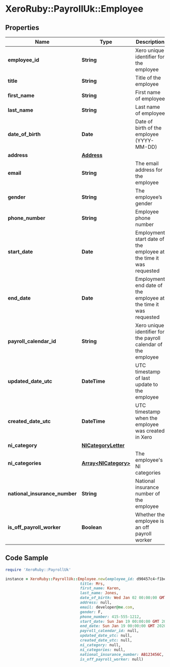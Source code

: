 # XeroRuby::PayrollUk::Employee

## Properties

Name | Type | Description | Notes
------------ | ------------- | ------------- | -------------
**employee_id** | **String** | Xero unique identifier for the employee | [optional] 
**title** | **String** | Title of the employee | [optional] 
**first_name** | **String** | First name of employee | [optional] 
**last_name** | **String** | Last name of employee | [optional] 
**date_of_birth** | **Date** | Date of birth of the employee (YYYY-MM-DD) | [optional] 
**address** | [**Address**](Address.md) |  | [optional] 
**email** | **String** | The email address for the employee | [optional] 
**gender** | **String** | The employee’s gender | [optional] 
**phone_number** | **String** | Employee phone number | [optional] 
**start_date** | **Date** | Employment start date of the employee at the time it was requested | [optional] 
**end_date** | **Date** | Employment end date of the employee at the time it was requested | [optional] 
**payroll_calendar_id** | **String** | Xero unique identifier for the payroll calendar of the employee | [optional] 
**updated_date_utc** | **DateTime** | UTC timestamp of last update to the employee | [optional] 
**created_date_utc** | **DateTime** | UTC timestamp when the employee was created in Xero | [optional] 
**ni_category** | [**NICategoryLetter**](NICategoryLetter.md) |  | [optional] 
**ni_categories** | [**Array&lt;NICategory&gt;**](NICategory.md) | The employee&#39;s NI categories | [optional] 
**national_insurance_number** | **String** | National insurance number of the employee | [optional] 
**is_off_payroll_worker** | **Boolean** | Whether the employee is an off payroll worker | [optional] 

## Code Sample

```ruby
require 'XeroRuby::PayrollUk'

instance = XeroRuby::PayrollUk::Employee.new(employee_id: d90457c4-f1be-4f2e-b4e3-f766390a7e30,
                                 title: Mrs,
                                 first_name: Karen,
                                 last_name: Jones,
                                 date_of_birth: Wed Jan 02 00:00:00 GMT 2019,
                                 address: null,
                                 email: developer@me.com,
                                 gender: F,
                                 phone_number: 415-555-1212,
                                 start_date: Sun Jan 19 00:00:00 GMT 2020,
                                 end_date: Sun Jan 19 00:00:00 GMT 2020,
                                 payroll_calendar_id: null,
                                 updated_date_utc: null,
                                 created_date_utc: null,
                                 ni_category: null,
                                 ni_categories: null,
                                 national_insurance_number: AB123456C,
                                 is_off_payroll_worker: null)
```



